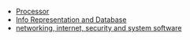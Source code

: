 - [Processor](Processor.md)
- [Info Representation and Database](InformationRepresentation-Database.md)
- [networking, internet, security and system software](Network-internet-security-system-software.md)
